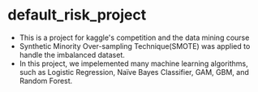 # default_risk_project
* This is a project for kaggle's competition and the data mining course
* Synthetic Minority Over-sampling Technique(SMOTE) was applied to handle the imbalanced dataset.
* In this project, we impelemented many machine learning algorithms, such as Logistic Regression, Naïve Bayes Classifier, GAM, GBM, and Random Forest.
